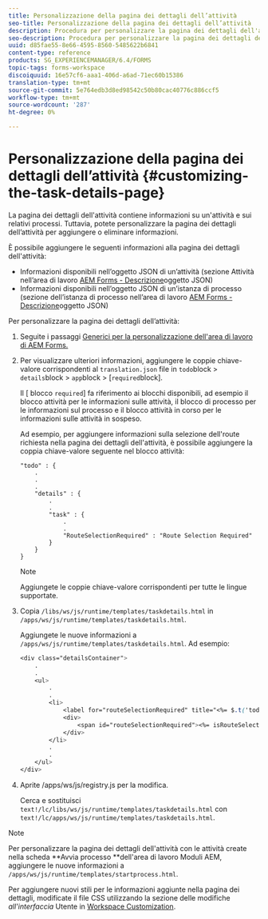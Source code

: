 ```yaml
---
title: Personalizzazione della pagina dei dettagli dell’attività
seo-title: Personalizzazione della pagina dei dettagli dell’attività
description: Procedura per personalizzare la pagina dei dettagli dell'attività nell'area di lavoro AEM Forms per modificare le informazioni predefinite visualizzate su un'attività.
seo-description: Procedura per personalizzare la pagina dei dettagli dell'attività nell'area di lavoro AEM Forms per modificare le informazioni predefinite visualizzate su un'attività.
uuid: d85fae55-8e66-4595-8560-5485622b6841
content-type: reference
products: SG_EXPERIENCEMANAGER/6.4/FORMS
topic-tags: forms-workspace
discoiquuid: 16e57cf6-aaa1-406d-a6ad-71ec60b15386
translation-type: tm+mt
source-git-commit: 5e764edb3d8ed98542c50b80cac40776c886ccf5
workflow-type: tm+mt
source-wordcount: '287'
ht-degree: 0%

---
```



# Personalizzazione della pagina dei dettagli dell’attività {#customizing-the-task-details-page}

La pagina dei dettagli dell&#39;attività contiene informazioni su un&#39;attività e sui relativi processi. Tuttavia, potete personalizzare la pagina dei dettagli dell’attività per aggiungere o eliminare informazioni.

È possibile aggiungere le seguenti informazioni alla pagina dei dettagli dell&#39;attività:

* Informazioni disponibili nell’oggetto JSON di un’attività (sezione Attività nell’area di lavoro [AEM Forms - Descrizione](/help/forms/using/html-workspace-json-object-description.md)oggetto JSON)
* Informazioni disponibili nell’oggetto JSON di un’istanza di processo (sezione dell’istanza di processo nell’area di lavoro [AEM Forms - Descrizione](/help/forms/using/html-workspace-json-object-description.md)oggetto JSON)

Per personalizzare la pagina dei dettagli dell’attività:

1. Seguite i passaggi [Generici per la personalizzazione dell&#39;area di lavoro di AEM Forms.](/help/forms/using/generic-steps-html-workspace-customization.md)
1. Per visualizzare ulteriori informazioni, aggiungere le coppie chiave-valore corrispondenti al `translation.json` file in `todo`block > `details`block > `app`block > [`required`block].

   Il [ blocco `required`] fa riferimento ai blocchi disponibili, ad esempio il blocco attività per le informazioni sulle attività, il blocco di processo per le informazioni sul processo e il blocco attività in corso per le informazioni sulle attività in sospeso.

   Ad esempio, per aggiungere informazioni sulla selezione dell&#39;route richiesta nella pagina dei dettagli dell&#39;attività, è possibile aggiungere la coppia chiave-valore seguente nel blocco attività:

   ```
   "todo" : {
       .
       .
       .
       "details" : {
           .
           .
           "task" : {
               .
               .
               "RouteSelectionRequired" : "Route Selection Required"
           }
       }
   }
   ```

   >[!NOTE]
   >
   >Aggiungete le coppie chiave-valore corrispondenti per tutte le lingue supportate.

1. Copia `/libs/ws/js/runtime/templates/taskdetails.html` in `/apps/ws/js/runtime/templates/taskdetails.html`.

   Aggiungete le nuove informazioni a `/apps/ws/js/runtime/templates/taskdetails.html`. Ad esempio:

   ```css
   <div class="detailsContainer">
       .
       .
       <ul>
           .
           .
           <li>
               <label for="routeSelectionRequired" title="<%= $.t('todo.details.task.RouteSelectionRequired')%>"><%= $.t('todo.details.task.RouteSelectionRequired')%></label>
               <div>
                   <span id="routeSelectionRequired"><%= isRouteSelectionRequired != null ? isRouteSelectionRequired : ''%></span>
               </div>
           </li>
           .
           .
       </ul>
   </div>
   ```

1. Aprite /apps/ws/js/registry.js per la modifica.

   Cerca e sostituisci `text!/lc/libs/ws/js/runtime/templates/taskdetails.html` con `text!/lc/apps/ws/js/runtime/templates/taskdetails.html`.

>[!NOTE]
>
>Per personalizzare la pagina dei dettagli dell&#39;attività con le attività create nella scheda **Avvia processo **dell&#39;area di lavoro Moduli AEM, aggiungere le nuove informazioni a `/apps/ws/js/runtime/templates/startprocess.html`.
>
>Per aggiungere nuovi stili per le informazioni aggiunte nella pagina dei dettagli, modificate il file CSS utilizzando la sezione delle modifiche *all&#39;interfaccia* Utente in [Workspace Customization](/help/forms/using/changing-locale-user-interface.md).
